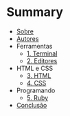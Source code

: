 # Summary

* [Sobre](README.md)
* [Autores](autores.md)
* Ferramentas
  * [1. Terminal](2_terminal.md)
  * [2. Editores](3_editores.md)
* HTML e CSS
  * [3. HTML](4_html.md)
  * [4. CSS](5_css.md)
* Programando
  * [5. Ruby](6_ruby.md)
* [Conclusão](conclusao.md)
